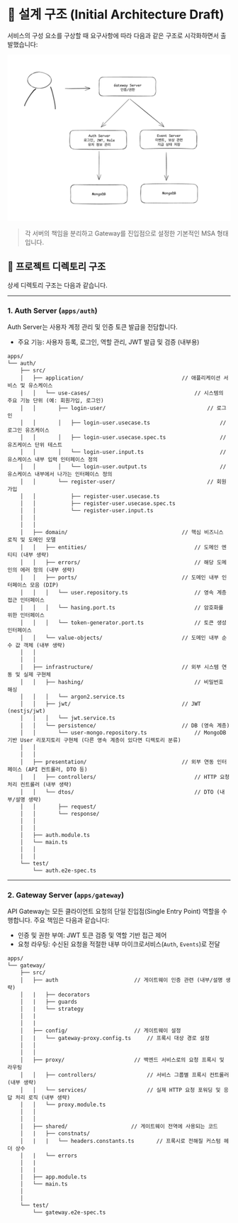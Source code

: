 # 🔧 설계 구조 (Initial Architecture Draft)

서비스의 구성 요소를 구상할 때 요구사항에 따라 다음과 같은 구조로 시각화하면서 출발했습니다:

![Initial Architecture Diagram](./assets/architecture-initial.png)

> 각 서버의 책임을 분리하고 Gateway를 진입점으로 설정한 기본적인 MSA 형태입니다.



## 📁 프로젝트 디렉토리 구조

상세 디렉토리 구조는 다음과 같습니다.

---

### 1. Auth Server (`apps/auth`)

Auth Server는 사용자 계정 관리 및 인증 토큰 발급을 전담합니다.

*   주요 기능: 사용자 등록, 로그인, 역할 관리, JWT 발급 및 검증 (내부용)

```text
apps/
└── auth/
    ├── src/
    │   ├── application/                               // 애플리케이션 서비스 및 유스케이스
    │   │   └── use-cases/                                 // 시스템의 주요 기능 단위 (예: 회원가입, 로그인)
    │   │       ├── login-user/                                // 로그인
    │   │       │   ├── login-user.usecase.ts                      // 로그인 유즈케이스
    │   │       │   ├── login-user.usecase.spec.ts                 // 유즈케이스 단위 테스트
    │   │       │   └── login-user.input.ts                        // 유스케이스 내부 입력 인터페이스 정의
    │   │       │   └── login-user.output.ts                       // 유스케이스 내부에서 나가는 인터페이스 정의
    │   │       └── register-user/                             // 회원 가입
    │   │           ├── register-user.usecase.ts 
    │   │           ├── register-user.usecase.spec.ts
    │   │           └── register-user.input.ts                     
    │   │   
    │   │   
    │   ├── domain/                                    // 핵심 비즈니스 로직 및 도메인 모델
    │   │   ├── entities/                                  // 도메인 엔티티 (내부 생략)
    │   │   ├── errors/                                    // 해당 도메인의 에러 정의 (내부 생략)
    │   │   ├── ports/                                 // 도메인 내부 인터페이스 모음 (DIP)
    │   │   │   └── user.repository.ts                     // 영속 계층 접근 인터페이스
    │   │   │   └── hasing.port.ts                         // 암호화를 위한 인터페이스
    │   │   │   └── token-generator.port.ts                // 토큰 생성 인터페이스
    │   │   └── value-objects/                         // 도메인 내부 순수 값 객체 (내부 생략)
    │   │ 
    │   │   
    │   ├── infrastructure/                            // 외부 시스템 연동 및 실제 구현체    
    │   │   ├── hashing/                                   // 비밀번호 해싱
    │   │   │   └── argon2.service.ts
    │   │   ├── jwt/                                   // JWT (nestjs/jwt)
    │   │   │   └── jwt.service.ts
    │   │   └── persistence/                           // DB (영속 계층)
    │   │       └── user-mongo.repository.ts               // MongoDB 기반 User 리포지토리 구현체 (다른 영속 계층이 있다면 디렉토리 분류)
    │   │ 
    │   │ 
    │   ├── presentation/                              // 외부 연동 인터페이스 (API 컨트롤러, DTO 등)
    │   │   ├── controllers/                               // HTTP 요청 처리 컨트롤러 (내부 생략)
    │   │   └── dtos/                                      // DTO (내부/설명 생략)
    │   │       ├── request/
    │   │       └── response/
    │   │ 
    │   │ 
    │   ├── auth.module.ts 
    │   └── main.ts
    │   │ 
    │   │ 
    └── test/
        └── auth.e2e-spec.ts
```

---

### 2. Gateway Server (`apps/gateway`)

API Gateway는 모든 클라이언트 요청의 단일 진입점(Single Entry Point) 역할을 수행합니다. 주요 책임은 다음과 같습니다:

*   인증 및 권한 부여: JWT 토큰 검증 및 역할 기반 접근 제어
*   요청 라우팅: 수신된 요청을 적절한 내부 마이크로서비스(`Auth`, `Events`)로 전달


```text
apps/
└── gateway/
    ├── src/
    │   ├── auth                        // 게이트웨이 인증 관련 (내부/설명 생략)
    │   |   ├── decorators
    │   |   ├── guards                  
    │   |   └── strategy                   
    │   |
    │   |
    │   ├── config/                     // 게이트웨이 설정
    │   |   └── gateway-proxy.config.ts     // 프록시 대상 경로 설정
    │   │
    │   │
    │   ├── proxy/                      // 백엔드 서비스로의 요청 프록시 및 라우팅
    │   │   ├── controllers/                // 서비스 그룹별 프록시 컨트롤러 (내부 생략)
    │   │   └── services/                   // 실제 HTTP 요청 포워딩 및 응답 처리 로직 (내부 생략)
    │   │   └── proxy.module.ts
    │   │ 
    │   │ 
    │   ├── shared/                    // 게이트웨이 전역에 사용되는 코드
    │   |   ├── constnats/                 
    │   |   |   └── headers.constants.ts       // 프록시로 전해질 커스텀 헤더 상수
    │   |   └── errors
    │   | 
    │   | 
    │   ├── app.module.ts
    │   └── main.ts 
    │
    │
    └── test/
        └── gateway.e2e-spec.ts
```

